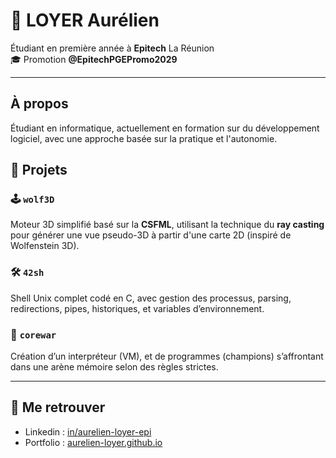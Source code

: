 # 👋 LOYER Aurélien

Étudiant en première année à **Epitech** La Réunion  
🎓 Promotion **@EpitechPGEPromo2029**

---

## À propos

Étudiant en informatique, actuellement en formation sur du développement logiciel, avec une approche basée sur la pratique et l'autonomie.

## 📁 Projets

### 🕹️ `wolf3D`  
Moteur 3D simplifié basé sur la **CSFML**, utilisant la technique du **ray casting** pour générer une vue pseudo-3D à partir d'une carte 2D (inspiré de Wolfenstein 3D).

### 🛠️ `42sh`  
Shell Unix complet codé en C, avec gestion des processus, parsing, redirections, pipes, historiques, et variables d’environnement.

### 🧠 `corewar`  
Création d’un interpréteur (VM), et de programmes (champions) s’affrontant dans une arène mémoire selon des règles strictes.

---

## 🔗 Me retrouver

- Linkedin : [in/aurelien-loyer-epi](https://www.linkedin.com/in/aurelien-loyer-epi/)
- Portfolio : [aurelien-loyer.github.io](https://aurelien-loyer.github.io)
